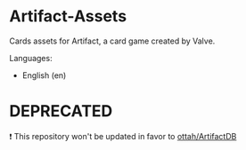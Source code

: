 # Artifact-Assets

Cards assets for Artifact, a card game created by Valve.

Languages:
- English (en)

# DEPRECATED
❗ This repository won't be updated in favor to [ottah/ArtifactDB](https://github.com/ottah/ArtifactDB)